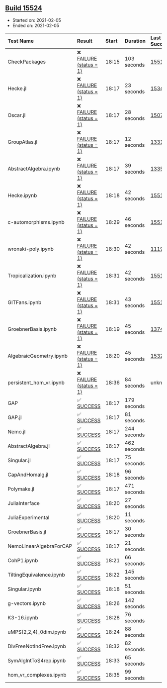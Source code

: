 ## [Build 15524](https://oscarci.mathematik.uni-kl.de/job/oscar/15524/)

* Started on: 2021-02-05
* Ended on: 2021-02-05

| Test Name    | Result | Start | Duration | Last Success | First Failure |
|:-------------|:-------|:------|:---------|:-------------|:--------------|
| CheckPackages | ❌ [FAILURE (status = 1)](https://oscarci.mathematik.uni-kl.de/job/oscar/15524/artifact/logs/build-15524/CheckPackages.log) | 18:15 | 103 seconds | [15514](https://oscarci.mathematik.uni-kl.de/job/oscar/15514/) | [15515](https://oscarci.mathematik.uni-kl.de/job/oscar/15515/) |
| Hecke.jl | ❌ [FAILURE (status = 1)](https://oscarci.mathematik.uni-kl.de/job/oscar/15524/artifact/logs/build-15524/Hecke.jl.log) | 18:17 | 23 seconds | [15344](https://oscarci.mathematik.uni-kl.de/job/oscar/15344/) | [15348](https://oscarci.mathematik.uni-kl.de/job/oscar/15348/) |
| Oscar.jl | ❌ [FAILURE (status = 1)](https://oscarci.mathematik.uni-kl.de/job/oscar/15524/artifact/logs/build-15524/Oscar.jl.log) | 18:17 | 28 seconds | [15079](https://oscarci.mathematik.uni-kl.de/job/oscar/15079/) | [15080](https://oscarci.mathematik.uni-kl.de/job/oscar/15080/) |
| GroupAtlas.jl | ❌ [FAILURE (status = 1)](https://oscarci.mathematik.uni-kl.de/job/oscar/15524/artifact/logs/build-15524/GroupAtlas.jl.log) | 18:17 | 12 seconds | [13311](https://oscarci.mathematik.uni-kl.de/job/oscar/13311/) | [13312](https://oscarci.mathematik.uni-kl.de/job/oscar/13312/) |
| AbstractAlgebra.ipynb | ❌ [FAILURE (status = 1)](https://oscarci.mathematik.uni-kl.de/job/oscar/15524/artifact/logs/build-15524/AbstractAlgebra.ipynb.log) | 18:17 | 39 seconds | [13355](https://oscarci.mathematik.uni-kl.de/job/oscar/13355/) | [13356](https://oscarci.mathematik.uni-kl.de/job/oscar/13356/) |
| Hecke.ipynb | ❌ [FAILURE (status = 1)](https://oscarci.mathematik.uni-kl.de/job/oscar/15524/artifact/logs/build-15524/Hecke.ipynb.log) | 18:18 | 42 seconds | [15514](https://oscarci.mathematik.uni-kl.de/job/oscar/15514/) | [15515](https://oscarci.mathematik.uni-kl.de/job/oscar/15515/) |
| c-automorphisms.ipynb | ❌ [FAILURE (status = 1)](https://oscarci.mathematik.uni-kl.de/job/oscar/15524/artifact/logs/build-15524/c-automorphisms.ipynb.log) | 18:29 | 46 seconds | [15514](https://oscarci.mathematik.uni-kl.de/job/oscar/15514/) | [15515](https://oscarci.mathematik.uni-kl.de/job/oscar/15515/) |
| wronski-poly.ipynb | ❌ [FAILURE (status = 1)](https://oscarci.mathematik.uni-kl.de/job/oscar/15524/artifact/logs/build-15524/wronski-poly.ipynb.log) | 18:30 | 42 seconds | [11192](https://oscarci.mathematik.uni-kl.de/job/oscar/11192/) | [11193](https://oscarci.mathematik.uni-kl.de/job/oscar/11193/) |
| Tropicalization.ipynb | ❌ [FAILURE (status = 1)](https://oscarci.mathematik.uni-kl.de/job/oscar/15524/artifact/logs/build-15524/Tropicalization.ipynb.log) | 18:31 | 42 seconds | [15514](https://oscarci.mathematik.uni-kl.de/job/oscar/15514/) | [15515](https://oscarci.mathematik.uni-kl.de/job/oscar/15515/) |
| GITFans.ipynb | ❌ [FAILURE (status = 1)](https://oscarci.mathematik.uni-kl.de/job/oscar/15524/artifact/logs/build-15524/GITFans.ipynb.log) | 18:31 | 43 seconds | [15514](https://oscarci.mathematik.uni-kl.de/job/oscar/15514/) | [15515](https://oscarci.mathematik.uni-kl.de/job/oscar/15515/) |
| GroebnerBasis.ipynb | ❌ [FAILURE (status = 1)](https://oscarci.mathematik.uni-kl.de/job/oscar/15524/artifact/logs/build-15524/GroebnerBasis.ipynb.log) | 18:19 | 45 seconds | [13748](https://oscarci.mathematik.uni-kl.de/job/oscar/13748/) | [13749](https://oscarci.mathematik.uni-kl.de/job/oscar/13749/) |
| AlgebraicGeometry.ipynb | ❌ [FAILURE (status = 1)](https://oscarci.mathematik.uni-kl.de/job/oscar/15524/artifact/logs/build-15524/AlgebraicGeometry.ipynb.log) | 18:20 | 45 seconds | [15322](https://oscarci.mathematik.uni-kl.de/job/oscar/15322/) | [15323](https://oscarci.mathematik.uni-kl.de/job/oscar/15323/) |
| persistent_hom_vr.ipynb | ❌ [FAILURE (status = 1)](https://oscarci.mathematik.uni-kl.de/job/oscar/15524/artifact/logs/build-15524/persistent_hom_vr.ipynb.log) | 18:36 | 84 seconds | unknown | unknown |
| GAP | ✅ [SUCCESS](https://oscarci.mathematik.uni-kl.de/job/oscar/15524/artifact/logs/build-15524/GAP.log) | 18:17 | 179 seconds |  |  |
| GAP.jl | ✅ [SUCCESS](https://oscarci.mathematik.uni-kl.de/job/oscar/15524/artifact/logs/build-15524/GAP.jl.log) | 18:17 | 81 seconds |  |  |
| Nemo.jl | ✅ [SUCCESS](https://oscarci.mathematik.uni-kl.de/job/oscar/15524/artifact/logs/build-15524/Nemo.jl.log) | 18:17 | 244 seconds |  |  |
| AbstractAlgebra.jl | ✅ [SUCCESS](https://oscarci.mathematik.uni-kl.de/job/oscar/15524/artifact/logs/build-15524/AbstractAlgebra.jl.log) | 18:17 | 462 seconds |  |  |
| Singular.jl | ✅ [SUCCESS](https://oscarci.mathematik.uni-kl.de/job/oscar/15524/artifact/logs/build-15524/Singular.jl.log) | 18:17 | 75 seconds |  |  |
| CapAndHomalg.jl | ✅ [SUCCESS](https://oscarci.mathematik.uni-kl.de/job/oscar/15524/artifact/logs/build-15524/CapAndHomalg.jl.log) | 18:18 | 96 seconds |  |  |
| Polymake.jl | ✅ [SUCCESS](https://oscarci.mathematik.uni-kl.de/job/oscar/15524/artifact/logs/build-15524/Polymake.jl.log) | 18:17 | 471 seconds |  |  |
| JuliaInterface | ✅ [SUCCESS](https://oscarci.mathematik.uni-kl.de/job/oscar/15524/artifact/logs/build-15524/JuliaInterface.log) | 18:20 | 27 seconds |  |  |
| JuliaExperimental | ✅ [SUCCESS](https://oscarci.mathematik.uni-kl.de/job/oscar/15524/artifact/logs/build-15524/JuliaExperimental.log) | 18:20 | 11 seconds |  |  |
| GroebnerBasis.jl | ✅ [SUCCESS](https://oscarci.mathematik.uni-kl.de/job/oscar/15524/artifact/logs/build-15524/GroebnerBasis.jl.log) | 18:17 | 30 seconds |  |  |
| NemoLinearAlgebraForCAP | ✅ [SUCCESS](https://oscarci.mathematik.uni-kl.de/job/oscar/15524/artifact/logs/build-15524/NemoLinearAlgebraForCAP.log) | 18:17 | 21 seconds |  |  |
| CohP1.ipynb | ✅ [SUCCESS](https://oscarci.mathematik.uni-kl.de/job/oscar/15524/artifact/logs/build-15524/CohP1.ipynb.log) | 18:21 | 66 seconds |  |  |
| TiltingEquivalence.ipynb | ✅ [SUCCESS](https://oscarci.mathematik.uni-kl.de/job/oscar/15524/artifact/logs/build-15524/TiltingEquivalence.ipynb.log) | 18:22 | 145 seconds |  |  |
| Singular.ipynb | ✅ [SUCCESS](https://oscarci.mathematik.uni-kl.de/job/oscar/15524/artifact/logs/build-15524/Singular.ipynb.log) | 18:18 | 51 seconds |  |  |
| g-vectors.ipynb | ✅ [SUCCESS](https://oscarci.mathematik.uni-kl.de/job/oscar/15524/artifact/logs/build-15524/g-vectors.ipynb.log) | 18:26 | 142 seconds |  |  |
| K3-16.ipynb | ✅ [SUCCESS](https://oscarci.mathematik.uni-kl.de/job/oscar/15524/artifact/logs/build-15524/K3-16.ipynb.log) | 18:28 | 76 seconds |  |  |
| uMPS(2,2,4)_0dim.ipynb | ✅ [SUCCESS](https://oscarci.mathematik.uni-kl.de/job/oscar/15524/artifact/logs/build-15524/uMPS-2-2-4-_0dim.ipynb.log) | 18:24 | 88 seconds |  |  |
| DivFreeNotIndFree.ipynb | ✅ [SUCCESS](https://oscarci.mathematik.uni-kl.de/job/oscar/15524/artifact/logs/build-15524/DivFreeNotIndFree.ipynb.log) | 18:32 | 82 seconds |  |  |
| SymAlgIntToS4rep.ipynb | ✅ [SUCCESS](https://oscarci.mathematik.uni-kl.de/job/oscar/15524/artifact/logs/build-15524/SymAlgIntToS4rep.ipynb.log) | 18:33 | 65 seconds |  |  |
| hom_vr_complexes.ipynb | ✅ [SUCCESS](https://oscarci.mathematik.uni-kl.de/job/oscar/15524/artifact/logs/build-15524/hom_vr_complexes.ipynb.log) | 18:35 | 99 seconds |  |  |
